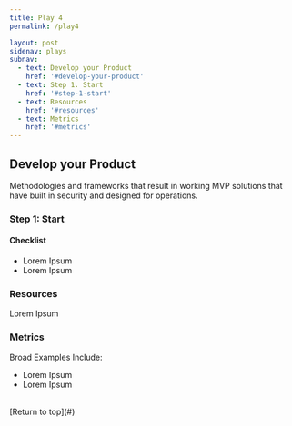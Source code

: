 ```yaml
---
title: Play 4
permalink: /play4

layout: post
sidenav: plays
subnav: 
  - text: Develop your Product
    href: '#develop-your-product'
  - text: Step 1. Start
    href: '#step-1-start'
  - text: Resources
    href: '#resources'
  - text: Metrics
    href: '#metrics'
---
```

## Develop your Product
Methodologies and frameworks that result in working MVP solutions that have built in security and designed for operations.

### Step 1: Start
#### Checklist
- Lorem Ipsum
- Lorem Ipsum

### Resources
Lorem Ipsum

### Metrics
Broad Examples Include:
- Lorem Ipsum
- Lorem Ipsum

<br/>
[Return to top](#)